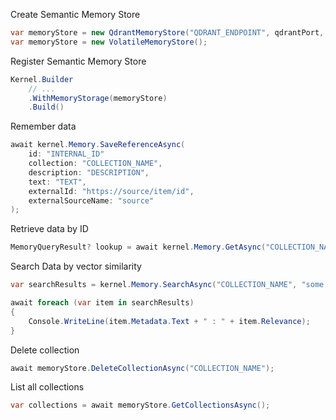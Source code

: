 Create Semantic Memory Store
```csharp
var memoryStore = new QdrantMemoryStore("QDRANT_ENDPOINT", qdrantPort, vectorSize: 1536, ConsoleLogger.Log);
var memoryStore = new VolatileMemoryStore();
```

Register Semantic Memory Store
```csharp
Kernel.Builder
    // ...
	.WithMemoryStorage(memoryStore)
	.Build()
```

Remember data
```csharp
await kernel.Memory.SaveReferenceAsync(
	id: "INTERNAL_ID"
    collection: "COLLECTION_NAME",  
    description: "DESCRIPTION",  
    text: "TEXT",  
    externalId: "https://source/item/id",  
    externalSourceName: "source" 
);
```

Retrieve data by ID
```csharp
MemoryQueryResult? lookup = await kernel.Memory.GetAsync("COLLECTION_NAME", "INTERNAL_ID");
```

Search Data by vector similarity
```csharp
var searchResults = kernel.Memory.SearchAsync("COLLECTION_NAME", "some query input", limit: 3, minRelevanceScore: 0.8);

await foreach (var item in searchResults)  
{  
    Console.WriteLine(item.Metadata.Text + " : " + item.Relevance);  
}
```

Delete collection
```csharp
await memoryStore.DeleteCollectionAsync("COLLECTION_NAME");
```

List all collections
```csharp
var collections = await memoryStore.GetCollectionsAsync();
```

